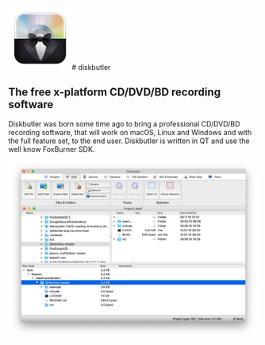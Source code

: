 ![logo](img/diskbutler.png)# diskbutler

## The free x-platform CD/DVD/BD recording software

Diskbutler was born some time ago to bring a professional CD/DVD/BD recording software, that will work on macOS, Linux and Windows and with the full feature set, to the end user. 
Diskbutler is written in QT and use the well know FoxBurner SDK.



![diskbutler screenhot](img/ui.png)
